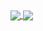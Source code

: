 <a href="https://github.com/anuraghazra/github-readme-stats">
  <img align="center" src="https://github-readme-stats.vercel.app/api?username=JNDJ0&show_icons=true&theme=tokyonight&hide=contribs,stars" />
</a>
<a href="https://github.com/anuraghazra/convoychat">
  <img align="center" src="https://github-readme-stats.vercel.app/api/top-langs/?username=JNDJ0&show_icons=true&theme=tokyonight&layout=compact" />
</a>

